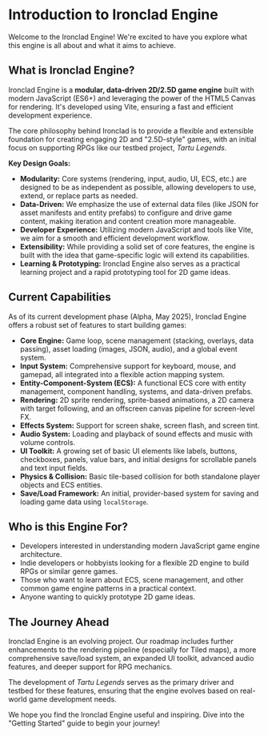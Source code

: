 # Introduction to Ironclad Engine

Welcome to the Ironclad Engine! We're excited to have you explore what this engine is all about and what it aims to achieve.

## What is Ironclad Engine?

Ironclad Engine is a **modular, data-driven 2D/2.5D game engine** built with modern JavaScript (ES6+) and leveraging the power of the HTML5 Canvas for rendering. It's developed using Vite, ensuring a fast and efficient development experience.

The core philosophy behind Ironclad is to provide a flexible and extensible foundation for creating engaging 2D and "2.5D-style" games, with an initial focus on supporting RPGs like our testbed project, _Tartu Legends_.

**Key Design Goals:**

- **Modularity:** Core systems (rendering, input, audio, UI, ECS, etc.) are designed to be as independent as possible, allowing developers to use, extend, or replace parts as needed.
- **Data-Driven:** We emphasize the use of external data files (like JSON for asset manifests and entity prefabs) to configure and drive game content, making iteration and content creation more manageable.
- **Developer Experience:** Utilizing modern JavaScript and tools like Vite, we aim for a smooth and efficient development workflow.
- **Extensibility:** While providing a solid set of core features, the engine is built with the idea that game-specific logic will extend its capabilities.
- **Learning & Prototyping:** Ironclad Engine also serves as a practical learning project and a rapid prototyping tool for 2D game ideas.

## Current Capabilities

As of its current development phase (Alpha, May 2025), Ironclad Engine offers a robust set of features to start building games:

- **Core Engine:** Game loop, scene management (stacking, overlays, data passing), asset loading (images, JSON, audio), and a global event system.
- **Input System:** Comprehensive support for keyboard, mouse, and gamepad, all integrated into a flexible action mapping system.
- **Entity-Component-System (ECS):** A functional ECS core with entity management, component handling, systems, and data-driven prefabs.
- **Rendering:** 2D sprite rendering, sprite-based animations, a 2D camera with target following, and an offscreen canvas pipeline for screen-level FX.
- **Effects System:** Support for screen shake, screen flash, and screen tint.
- **Audio System:** Loading and playback of sound effects and music with volume controls.
- **UI Toolkit:** A growing set of basic UI elements like labels, buttons, checkboxes, panels, value bars, and initial designs for scrollable panels and text input fields.
- **Physics & Collision:** Basic tile-based collision for both standalone player objects and ECS entities.
- **Save/Load Framework:** An initial, provider-based system for saving and loading game data using `localStorage`.

## Who is this Engine For?

- Developers interested in understanding modern JavaScript game engine architecture.
- Indie developers or hobbyists looking for a flexible 2D engine to build RPGs or similar genre games.
- Those who want to learn about ECS, scene management, and other common game engine patterns in a practical context.
- Anyone wanting to quickly prototype 2D game ideas.

## The Journey Ahead

Ironclad Engine is an evolving project. Our roadmap includes further enhancements to the rendering pipeline (especially for Tiled maps), a more comprehensive save/load system, an expanded UI toolkit, advanced audio features, and deeper support for RPG mechanics.

The development of _Tartu Legends_ serves as the primary driver and testbed for these features, ensuring that the engine evolves based on real-world game development needs.

We hope you find the Ironclad Engine useful and inspiring. Dive into the "Getting Started" guide to begin your journey!
